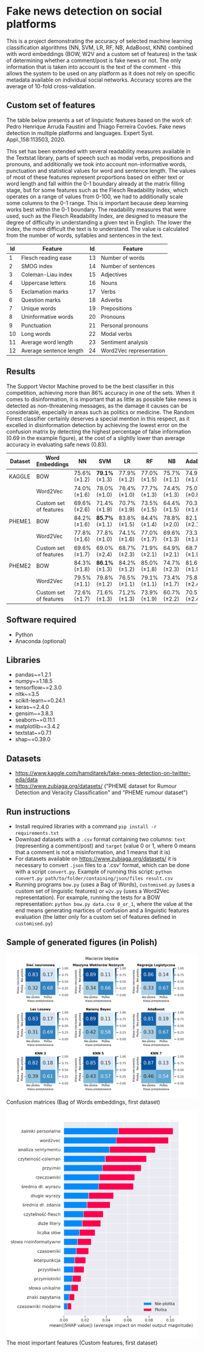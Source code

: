 # Fake news detection on social platforms

This is a project demonstrating the accuracy of selected machine learning classification algorithms (NN, SVM, LR, RF, NB, AdaBoost, KNN) combined with word embeddings (BOW, W2V and a custom set of features) in the task of determining whether a comment/post is fake news or not. The only information that is taken into account is the text of the comment - this allows the system to be used on any platform as it does not rely on specific metadata available on individual social networks. Accuracy scores are the average of 10-fold cross-validation.

## Custom set of features

The table below presents a set of linguistic features based on the work of: Pedro Henrique Arruda Faustini and Thiago Ferreira Covões. Fake news detection in multiple platforms and languages. Expert Syst. Appl.,158:113503, 2020.

This set has been extended with several readability measures available in the Textstat library, parts of speech such as modal verbs, prepositions and pronouns, and additionally we took into account non-informative words, punctuation and statistical values for word and sentence length. The values of most of these features represent proportions based on either text or word length and fall within the 0-1 boundary already at the matrix filling stage, but for some features such as the Flesch Readability Index, which operates on a range of values from 0-100, we had to additionally scale some columns to the 0-1 range. This is important because deep learning works best within the 0-1 boundary. The readability measures that were used, such as the Flesch Readability Index, are designed to measure the degree of difficulty in understanding a given text in English. The lower the index, the more difficult the text is to understand. The value is calculated from the number of words, syllables and sentences in the text.

| Id | Feature                 | Id | Feature                 |
|----|-------------------------|----|-------------------------|
| 1  | Flesch reading ease     | 13 | Number of words         |
| 2  | SMOG index              | 14 | Number of sentences     |
| 3  | Coleman-Liau index      | 15 | Adjectives              |
| 4  | Uppercase letters       | 16 | Nouns                   |
| 5  | Exclamation marks       | 17 | Verbs                   |
| 6  | Question marks          | 18 | Adverbs                 |
| 7  | Unique words            | 19 | Prepositions            |
| 8  | Uninformative words     | 20 | Pronouns                |
| 9  | Punctuation             | 21 | Personal pronouns       |
| 10 | Long words              | 22 | Modal verbs             |
| 11 | Average word length     | 23 | Sentiment analysis      |
| 12 | Average sentence length | 24 | Word2Vec representation |

## Results

The Support Vector Machine proved to be the best classifier in this competition, achieving more than 86% accuracy in one of the sets. When it comes to disinformation, it is important that as little as possible fake news is detected as non-threatening messages, as the damage it causes can be considerable, especially in areas such as politics or medicine. The Random Forest classifier certainly deserves a special mention in this respect, as it excelled in disinformation detection by achieving the lowest error on the confusion matrix by detecting the highest percentage of false information (0.69 in the example figure), at the cost of a slightly lower than average accuracy in evaluating safe news (0.83).

| Dataset | Word Embeddings        | NN                   | **SVM**                  | LR                   | RF                   | NB                   | AdaBoost             | KNN 3                | KNN 5                | KNN 7                |
| ------- | ---------------------- | -------------------- | ------------------------ | -------------------- | -------------------- | -------------------- | -------------------- | -------------------- | -------------------- | -------------------- |
| KAGGLE  | BOW                    | 75.6\% <br /> (±1.2) | **79.1\%** <br /> (±1.3) | 77.9\%<br />(±1.2)   | 77.0\% <br /> (±1.5) | 75.7\% <br /> (±1.1) | 74.9\% <br /> (±1.0) | 73.2\% <br /> (±1.5) | 73.0\% <br /> (±2.1) | 72.9\% <br /> (±1.8) |
|         | Word2Vec               | 74.0\% <br /> (±1.6) | 78.0\% <br /> (±1.0)     | 76.4\% <br /> (±1.0) | 77.7\% <br /> (±1.3) | 74.4\% <br /> (±1.3) | 75.0\% <br /> (±0.8) | 74.3\% <br /> (±1.6) | 76.1\% <br /> (±1.7) | 76.7\% <br /> (±1.3) |
|         | Custom set of features | 69.6\% <br /> (±2.6) | 71.4\% <br /> (±1.9)     | 70.7\% <br /> (±1.9) | 73.5\% <br /> (±1.5) | 64.4\% <br /> (±1.5) | 70.3\% <br /> (±1.6) | 67.7\% <br /> (±2.4) | 68.4\% <br /> (±2.5) | 69.3\% <br /> (±1.9) |
| PHEME1  | BOW                    | 84.2\% <br /> (±1.6) | **85.7\%** <br /> (±1.1) | 83.8\% <br /> (±1.5) | 84.4\% <br /> (±1.4) | 78.8\% <br /> (±2.0) | 82.1\% <br /> (±2.1) | 81.1\% <br /> (±1.5) | 79.7\% <br /> (±1.2) | 79.6\% <br /> (±2.1) |
|         | Word2Vec               | 77.8\% <br /> (±1.6) | 77.8\% <br /> (±1.0)     | 74.1\% <br /> (±1.6) | 77.0\% <br /> (±1.7) | 69.6\% <br /> (±1.3) | 73.3\% <br /> (±1.8) | 77.8\% <br /> (±1.5) | 77.6\% <br /> (±1.5) | 78.7\% <br /> (±0.8) |
|         | Custom set of features | 69.6\% <br /> (±1.7) | 69.0\% <br /> (±2.4)     | 68.7\% <br /> (±2.3) | 71.9\% <br /> (±2.1) | 64.9\% <br /> (±2.1) | 68.7\% <br /> (±1.9) | 65.3\% <br /> (±1.6) | 65.7\% <br /> (±1.4) | 66.4\% <br /> (±1.8) |
| PHEME2  | BOW                    | 84.3\% <br /> (±1.8) | **86.1\%** <br /> (±1.3) | 84.2\% <br /> (±1.2) | 85.0\% <br /> (±1.8) | 74.7\% <br /> (±2.3) | 81.6\% <br /> (±1.9) | 81.5\% <br /> (±2.1) | 79.8\% <br /> (±2.3) | 79.7\% <br /> (±3.2) |
|         | Word2Vec               | 79.5\% <br /> (±1.1) | 79.8\% <br /> (±1.2)     | 76.5\% <br /> (±1.1) | 79.1\% <br /> (±1.1) | 73.4\% <br /> (±1.7) | 75.8\% <br /> (±2.4) | 79.7\% <br /> (±1.5) | 80.4\% <br /> (±1.2) | 80.3\% <br /> (±1.0) |
|         | Custom set of features | 72.6\% <br /> (±1.7) | 71.6\% <br /> (±1.3)     | 71.2\% <br /> (±1.3) | 73.9\% <br /> (±1.9) | 60.7\% <br /> (±2.2) | 70.5\% <br /> (±2.4) | 67.6\% <br /> (±1.2) | 68.5\% <br /> (±1.4) | 68.9\% <br /> (±1.6) |

## Software required

- Python
- Anaconda (optional)

## Libraries

- pandas~=1.2.1
- numpy~=1.18.5
- tensorflow~=2.3.0
- nltk~=3.5
- scikit-learn~=0.24.1
- keras~=2.4.0
- gensim~=3.8.3
- seaborn~=0.11.1
- matplotlib~=3.4.2
- textstat~=0.7.1
- shap~=0.39.0

## Datasets

- https://www.kaggle.com/hamditarek/fake-news-detection-on-twitter-eda/data
- https://www.zubiaga.org/datasets/ ("PHEME dataset for Rumour Detection and Veracity Classification" and "PHEME rumour dataset")

## Run instructions

- Install required libraries with a command `pip install -r requirements.txt`
- Download datasets with a `.csv` format containing two columns: `text` (representing a comment/post) and `target` (value 0 or 1, where 0 means that a comment is not a misinformation, and 1 means that it is)
- For datasets available on https://www.zubiaga.org/datasets/ it is necessary to convert `.json` files to a '.csv' format, which can be done with a script `convert.py`. Example of running this script: `python convert.py path/to/folder/containing/json/files result.csv`
- Running programs `bow.py` (uses a Bag of Words), `customised.py` (uses a custom set of linguistic features) or `w2v.py` (uses a Word2Vec representation). For example, running the tests for a BOW representation: `python bow.py data.csv 0_or_1`, where the value at the end means generating martices of confusion and a linguistic features evaluation (the latter only for a custom set of features defined in `customised.py`)

## Sample of generated figures (in Polish)

![bag of words](./images/conf_matrix_first_bow.png)
Confusion matrices (Bag of Words embeddings, first dataset)

![features](./images/features_first.png)
The most important features (Custom features, first dataset)
